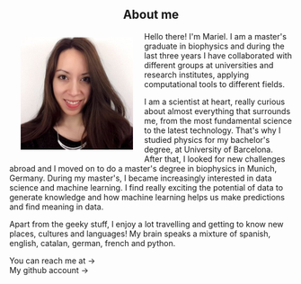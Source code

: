 <h2 align="center">About me</h2>	

<img align="left" width="200" src="images/me.png" hspace="20" vspace="10">

Hello there! I'm Mariel. I am a master's graduate in biophysics and during the last three years I have collaborated with different groups at universities and research institutes, applying computational tools to different fields. 

I am a scientist at heart, really curious about almost everything that surrounds me, from the most fundamental science to the latest technology. That's why I studied physics for my bachelor's degree, at University of Barcelona. After that, I looked for new challenges abroad and I moved on to do a master's degree in biophysics in Munich, Germany. During my master's, I became increasingly interested in data science and machine learning. I find really exciting the potential of data to generate knowledge and how machine learning helps us make predictions and find meaning in data.

Apart from the geeky stuff, I enjoy a lot travelling and getting to know new places, cultures and languages! My brain speaks a mixture of spanish, english, catalan, german, french and python.

You can reach me at &#8594; &emsp;<a href="mailto:marielgahu@gmail.com" class="fa fa-google"></a> &emsp; <a href="https://www.linkedin.com/in/mgarciahuiman/" class="fa fa-linkedin"></a><br>
My github account &#8594; &emsp;<a href="https://github.com/marielgh" class="fa fa-github"></a>
